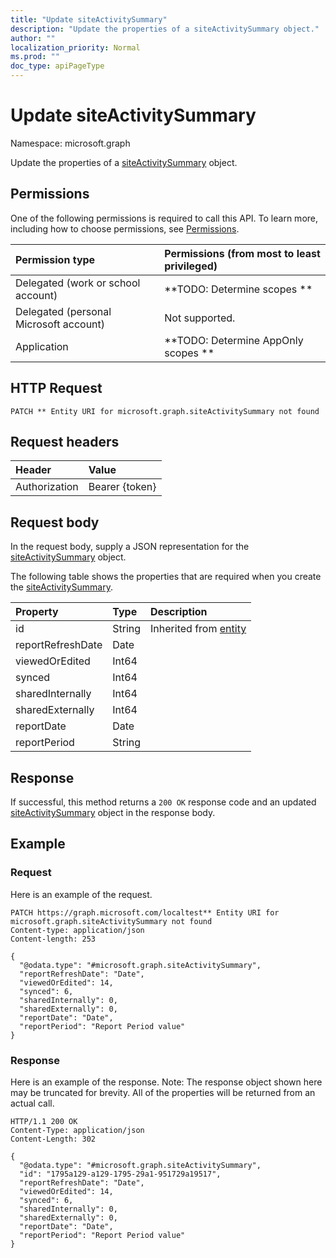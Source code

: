 ```yaml
---
title: "Update siteActivitySummary"
description: "Update the properties of a siteActivitySummary object."
author: ""
localization_priority: Normal
ms.prod: ""
doc_type: apiPageType
---
```


# Update siteActivitySummary

Namespace: microsoft.graph

Update the properties of a [siteActivitySummary](../resources/siteactivitysummary.md) object.

## Permissions
One of the following permissions is required to call this API. To learn more, including how to choose permissions, see [Permissions](/concepts/permissions-reference.md).

|Permission type|Permissions (from most to least privileged)|
|:---|:---|
|Delegated (work or school account)|**TODO: Determine scopes **|
|Delegated (personal Microsoft account)|Not supported.|
|Application|**TODO: Determine AppOnly scopes **|

## HTTP Request
<!-- {
  "blockType": "ignored"
}
-->
``` http
PATCH ** Entity URI for microsoft.graph.siteActivitySummary not found
```

## Request headers
|Header|Value|
|:---|:---|
|Authorization|Bearer {token}|

## Request body
In the request body, supply a JSON representation for the [siteActivitySummary](../resources/siteactivitysummary.md) object.

The following table shows the properties that are required when you create the [siteActivitySummary](../resources/siteactivitysummary.md).

|Property|Type|Description|
|:---|:---|:---|
|id|String| Inherited from [entity](../resources/entity.md)|
|reportRefreshDate|Date||
|viewedOrEdited|Int64||
|synced|Int64||
|sharedInternally|Int64||
|sharedExternally|Int64||
|reportDate|Date||
|reportPeriod|String||



## Response
If successful, this method returns a `200 OK` response code and an updated [siteActivitySummary](../resources/siteactivitysummary.md) object in the response body.

## Example

### Request
Here is an example of the request.
<!-- {
  "blockType": "request",
  "name": "update_siteactivitysummary"
}
-->
``` http
PATCH https://graph.microsoft.com/localtest** Entity URI for microsoft.graph.siteActivitySummary not found
Content-type: application/json
Content-length: 253

{
  "@odata.type": "#microsoft.graph.siteActivitySummary",
  "reportRefreshDate": "Date",
  "viewedOrEdited": 14,
  "synced": 6,
  "sharedInternally": 0,
  "sharedExternally": 0,
  "reportDate": "Date",
  "reportPeriod": "Report Period value"
}
```

### Response
Here is an example of the response. Note: The response object shown here may be truncated for brevity. All of the properties will be returned from an actual call.
<!-- {
  "blockType": "response",
  "truncated": true
}
-->
``` http
HTTP/1.1 200 OK
Content-Type: application/json
Content-Length: 302

{
  "@odata.type": "#microsoft.graph.siteActivitySummary",
  "id": "1795a129-a129-1795-29a1-951729a19517",
  "reportRefreshDate": "Date",
  "viewedOrEdited": 14,
  "synced": 6,
  "sharedInternally": 0,
  "sharedExternally": 0,
  "reportDate": "Date",
  "reportPeriod": "Report Period value"
}
```

